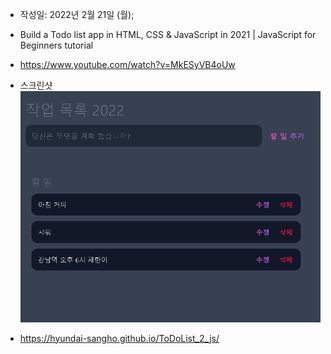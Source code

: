- 작성일: 2022년 2월 21일 (월);

- Build a Todo list app in HTML, CSS & JavaScript in 2021 | JavaScript for Beginners tutorial

- https://www.youtube.com/watch?v=MkESyVB4oUw

- 스크린샷 ![default](screenshot.png)

- https://hyundai-sangho.github.io/ToDoList_2_js/
